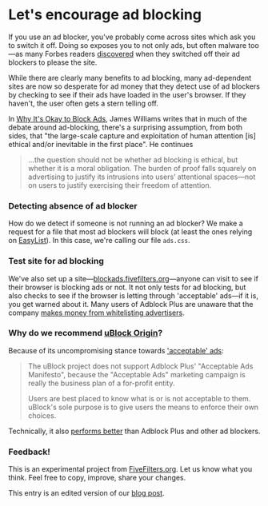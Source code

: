 # Let's encourage ad blocking

If you use an ad blocker, you've probably come across sites which ask you to switch it off. Doing so exposes you to not only ads, but often malware too&mdash;as many Forbes readers [discovered](https://www.schneier.com/blog/archives/2016/02/the_ads_vs_ad_b.html) when they switched off their ad blockers to please the site.

While there are clearly many benefits to ad blocking, many ad-dependent sites are now so desperate for ad money that they detect use of ad blockers by checking to see if their ads have loaded in the user's browser. If they haven't, the user often gets a stern telling off.

In [Why It's Okay to Block Ads](http://blog.practicalethics.ox.ac.uk/2015/10/why-its-ok-to-block-ads/), James Williams writes that in much of the debate around ad-blocking, there's a surprising assumption, from both sides, that "the large-scale capture and exploitation of human attention [is] ethical and/or inevitable in the first place".  He continues

<blockquote>...the question should not be whether ad blocking is ethical, but whether it is a moral obligation. The burden of proof falls squarely on advertising to justify its intrusions into users’ attentional spaces&mdash;not on users to justify exercising their freedom of attention.</blockquote>

### Detecting absence of ad blocker

How do we detect if someone is not running an ad blocker? We make a request for a file that most ad blockers will block (at least the ones relying on [EasyList](https://easylist.adblockplus.org/en/)). In this case, we're calling our file `ads.css`. 

### Test site for ad blocking

We've also set up a site&mdash;[blockads.fivefilters.org](https://blockads.fivefilters.org)&mdash;anyone can visit to see if their browser is blocking ads or not. It not only tests for ad blocking, but also checks to see if the browser is letting through 'acceptable' ads&mdash;if it is, you get warned about it. Many users of Adblock Plus are unaware that the company [makes money from whitelisting advertisers](http://www.engadget.com/2016/02/12/rip-adblock-plus/).

### Why do we recommend [uBlock Origin](https://github.com/gorhill/uBlock)?

Because of its uncompromising stance towards ['acceptable' ads](https://github.com/gorhill/uBlock/blob/master/MANIFESTO.md):

<blockquote><p>The uBlock project does not support Adblock Plus' "Acceptable Ads Manifesto", because the "Acceptable Ads" marketing campaign is really the business plan of a for-profit entity.</p>

<p>Users are best placed to know what is or is not acceptable to them. uBlock's sole purpose is to give users the means to enforce their own choices.</p></blockquote>

Technically, it also [performs better](https://github.com/gorhill/uBlock#performance) than Adblock Plus and other ad blockers.

### Feedback!

This is an experimental project from [FiveFilters.org](http://fivefilters.org). Let us know what you think. Feel free to copy, improve, share your changes.

This entry is an edited version of our [blog post](http://blog.fivefilters.org/post/140421322122/lets-encourage-ad-blocking).
